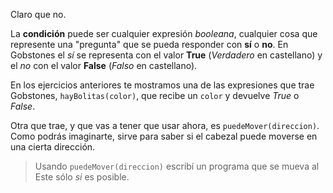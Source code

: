 Claro que no.

La **condición** puede ser cualquier expresión _booleana_, cualquier cosa que represente una "pregunta" que se pueda responder con **sí** o **no**. En Gobstones el _sí_ se representa con el valor **True** (_Verdadero_ en castellano) y el _no_ con el valor **False** (_Falso_ en castellano).

En los ejercicios anteriores te mostramos una de las expresiones que trae Gobstones, `hayBolitas(color)`, que recibe un `color` y devuelve _True_ o _False_. 

Otra que trae, y que vas a tener que usar ahora, es `puedeMover(direccion)`. Como podrás imaginarte, sirve para saber si el cabezal puede moverse en una cierta dirección.

> Usando `puedeMover(direccion)` escribí un programa que se mueva al Este sólo _si_ es posible.